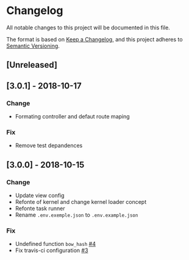 # Changelog

All notable changes to this project will be documented in this file.

The format is based on [Keep a Changelog](https://keepachangelog.com/en/1.0.0/),
and this project adheres to [Semantic Versioning](https://semver.org/spec/v2.0.0.html).

## [Unreleased]

## [3.0.1] - 2018-10-17

### Change
- Formating controller and defaut route maping

### Fix

- Remove test depandences

## [3.0.0] - 2018-10-15

###  Change

- Update view config
- Refonte of kernel and change kernel loader concept
- Refonte task runner
- Rename `.env.exemple.json` to `.env.example.json`

### Fix

- Undefined function `bow_hash` [#4](https://github.com/bowphp/app/issues/4)
- Fix travis-ci configuration [#3](https://github.com/bowphp/app/issues/3)
